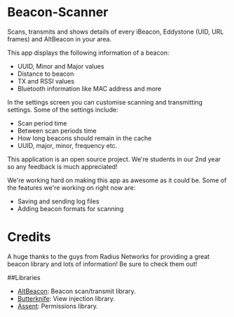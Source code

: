 # Beacon-Scanner

Scans, transmits and shows details of every iBeacon, Eddystone (UID, URL frames) and AltBeacon in your area.

This app displays the following information of a beacon:
* UUID, Minor and Major values
* Distance to beacon
* TX and RSSI values
* Bluetooth information like MAC address and more

In the settings screen you can customise scanning and transmitting settings. Some of the settings include:
* Scan period time
* Between scan periods time
* How long beacons should remain in the cache
* UUID, major, minor, frequency etc.

This application is an open source project. We're students in our 2nd year so any feedback is much appreciated!

We're working hard on making this app as awesome as it could be. Some of the features we're working on right now are:
* Saving and sending log files
* Adding beacon formats for scanning

# Credits

A huge thanks to the guys from Radius Networks for providing a great beacon library and lots of information! Be sure to check them out!

##Libraries

* [AltBeacon](https://altbeacon.github.io/android-beacon-library/index.html): Beacon scan/transmit library.
* [Butterknife](http://jakewharton.github.io/butterknife/): View injection library.
* [Assent](https://github.com/afollestad/assent): Permissions library.
